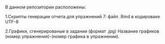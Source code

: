 В данном репозитории расположены:

1.Скрипты генерации отчета для упражнений 7: файл .Rmd в кодироваке UTF-8

2.Графики, сгенерированые в задании (формат .jpg) Название графиков (номер упражнения)-(номер графика в упражнении).
